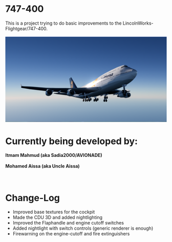 # 747-400
This is a project trying to do basic improvements to the LincolnWorks-Flightgear/747-400.<br><br>
<img src=https://github.com/Sadia2000/747-400/blob/master/Splash/splash1.png alt=747-400_splashscreen>

# Currently being developed by:
<b>Itmam Mahmud (aka Sadia2000/AVIONADE)</b><br><br>
<b>Mohamed Aissa (aka Uncle Aissa)</b>
<br><br><br>
# Change-Log
<ul>
  <li>Improved base textures for the cockpit</li>
  <li>Made the CDU 3D and added nightlighting</li>
  <li>Improved the Flaphandle and engine cutoff switches</li>
  <li>Added nightlight with switch controls (generic renderer is enough)</li>
  <li>Firewarning on the engine-cutoff and fire extinguishers</li>
<ul>
